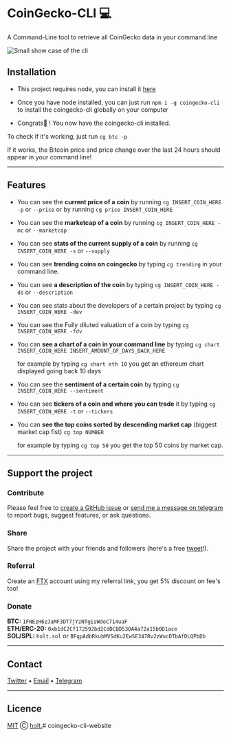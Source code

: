 
# CoinGecko-CLI 💻

A Command-Line tool to retrieve all CoinGecko data in your command line

![Small show case of the cli](smallpreview.gif)

## Installation

- This project requires node, you can install it [here](https://nodejs.org/en/)

- Once you have node installed, you can just run `npm i -g coingecko-cli` to install the coingecko-cli globally on your computer

- Congrats🥳 ! You now have the coingecko-cli installed.

To check if it's working, just run `cg btc -p`

If it works, the Bitcoin price and price change over the last 24 hours should appear in your command line!

---

## Features

- You can see the **current price of a coin** by running `cg INSERT_COIN_HERE -p` or  `--price` or by running `cg price INSERT_COIN_HERE`
  
- You can see the **marketcap of a coin** by running `cg INSERT_COIN_HERE -mc` or `--marketcap`
  
- You can see **stats of the current supply of a coin** by running `cg INSERT_COIN_HERE -s` or `--supply`

- You can see **trending coins on coingecko** by typing `cg trending` in your command line.

- You can see **a description of the coin** by typing `cg INSERT_COIN_HERE -ds` or `--description`

- You can see stats about the developers of a certain project by typing `cg INSERT_COIN_HERE -dev`

- You can see the Fully diluted valuation of a coin by typing `cg INSERT_COIN_HERE -fdv`

- You can **see a chart of a coin in your command line** by typing `cg chart INSERT_COIN_HERE INSERT_AMOUNT_OF_DAYS_BACK_HERE`

    for example by typing `cg chart eth 10` you get an ethereum chart displayed going back 10 days

- You can see the **sentiment of a certain coin** by typing `cg INSERT_COIN_HERE --sentiment`

- You can see **tickers of a coin and where you can trade** it by typing `cg INSERT_COIN_HERE -t` or `--tickers`
  
- You can **see the top coins sorted by descending market cap** (biggest market cap fist) `cg top NUMBER`
  
  for example by typing `cg top 50` you get the top 50 coins by market cap.

---

## Support the project

### Contribute

Please feel free to [create a GitHub issue](https://github.com/codingholt/CoinGecko-CLI/issues/new) or [send me a message on telegram](https:t.me/svenxbt) to report bugs, suggest features, or ask questions.

### Share

Share the project with your friends and followers (here's a free [tweet](https://twitter.com/intent/tweet?text=https%3A%2F%2Fgithub.com%2Fcodingholt%2FCoinGecko-CLI%0AIm%20using%20this%20cool%20tool%20to%20get%20all%20sorts%20of%20data%20about%20cryptocurrency%20in%20my%20command%20line%21%F0%9F%92%BB%0D%0Acheck%20it%20out%20here%0D%0A)!).

### Referral

Create an [FTX](https://ftx.com/profile#a=codingholt) account using my referral link, you get 5% discount on fee's too!

### Donate

**BTC:** `1FNEzH6zJaMF3DT7jYzNTgisWdoC714uaF`\
**ETH/ERC-20:** `0xb1dC2Cf172592bd2CdDCBD530A4a72a15b0D1ace`\
**SOL/SPL:** `holt.sol` or `BFqpAdbRkubMVSdKu2EwSE347Rv2zWucDTbAfDLQPbDb`

---

## Contact

[Twitter](https://twitter.com/traderholt) • [Email](mailto:codingholt@pm.me) • [Telegram](https://t.me/svenxbt)

---

## Licence

[MIT](https://github.com/codingholt/CoinGecko-CLI/blob/main/licence.md) Ⓒ [holt.](https://github.com/codingholt/)# coingecko-cli-website
